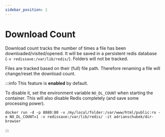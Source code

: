 ```yaml
---
sidebar_position: 1
---
```

# Download Count

Download count tracks the number of times a file has been downloaded/visited/opened. It will be saved in a persistent redis database (`-v redissave:/var/lib/redis/`).
Folders will not be tracked.

Files are tracked based on their (full) file path. Therefore renaming a file will change/reset the download count.


:::info
This feature is **enabled** by default. 

To disable it, set the environment variable `NO_DL_COUNT` when starting the container. 
This will also disable Redis completely (and save some processing power).
```
docker run -d -p 8080:80 -v /my/local/folder:/var/www/html/public:ro -e NO_DL_COUNT=1 -v redissave:/var/lib/redis/ -it adrianschubek/dir-browser
```
:::


